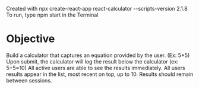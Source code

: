 Created with npx create-react-app react-calculator --scripts-version 2.1.8
To run, type npm start in the Terminal

# Objective

Build a calculator that captures an equation provided by the user. (Ex: 5+5)
Upon submit, the calculator will log the result below the calculator (ex: 5+5=10)
All active users are able to see the results immediately.
All users results appear in the list, most recent on top, up to 10.
Results should remain between sessions.